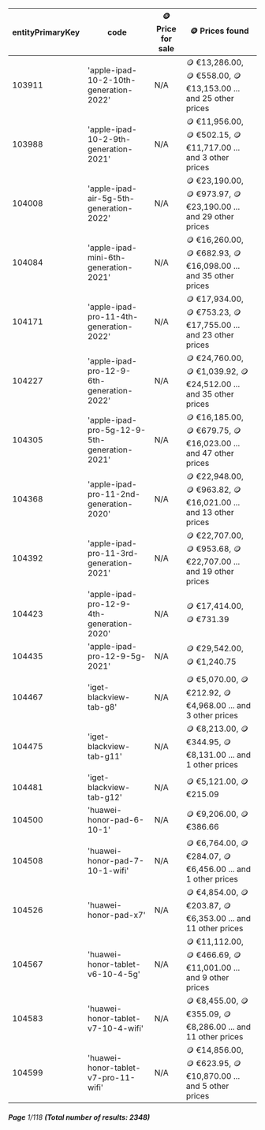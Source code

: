 | entityPrimaryKey | code                                         | 🪙 Price for sale | 🪙 Prices found                                                    |
| ---------------- | -------------------------------------------- | ----------------- | ------------------------------------------------------------------ |
| 103911           | 'apple-ipad-10-2-10th-generation-2022'       | N/A               | 🪙 €13,286.00, 🪙 €558.00, 🪙 €13,153.00 ... and 25 other prices   |
| 103988           | 'apple-ipad-10-2-9th-generation-2021'        | N/A               | 🪙 €11,956.00, 🪙 €502.15, 🪙 €11,717.00 ... and 3 other prices    |
| 104008           | 'apple-ipad-air-5g-5th-generation-2022'      | N/A               | 🪙 €23,190.00, 🪙 €973.97, 🪙 €23,190.00 ... and 29 other prices   |
| 104084           | 'apple-ipad-mini-6th-generation-2021'        | N/A               | 🪙 €16,260.00, 🪙 €682.93, 🪙 €16,098.00 ... and 35 other prices   |
| 104171           | 'apple-ipad-pro-11-4th-generation-2022'      | N/A               | 🪙 €17,934.00, 🪙 €753.23, 🪙 €17,755.00 ... and 23 other prices   |
| 104227           | 'apple-ipad-pro-12-9-6th-generation-2022'    | N/A               | 🪙 €24,760.00, 🪙 €1,039.92, 🪙 €24,512.00 ... and 35 other prices |
| 104305           | 'apple-ipad-pro-5g-12-9-5th-generation-2021' | N/A               | 🪙 €16,185.00, 🪙 €679.75, 🪙 €16,023.00 ... and 47 other prices   |
| 104368           | 'apple-ipad-pro-11-2nd-generation-2020'      | N/A               | 🪙 €22,948.00, 🪙 €963.82, 🪙 €16,021.00 ... and 13 other prices   |
| 104392           | 'apple-ipad-pro-11-3rd-generation-2021'      | N/A               | 🪙 €22,707.00, 🪙 €953.68, 🪙 €22,707.00 ... and 19 other prices   |
| 104423           | 'apple-ipad-pro-12-9-4th-generation-2020'    | N/A               | 🪙 €17,414.00, 🪙 €731.39                                          |
| 104435           | 'apple-ipad-pro-12-9-5g-2021'                | N/A               | 🪙 €29,542.00, 🪙 €1,240.75                                        |
| 104467           | 'iget-blackview-tab-g8'                      | N/A               | 🪙 €5,070.00, 🪙 €212.92, 🪙 €4,968.00 ... and 3 other prices      |
| 104475           | 'iget-blackview-tab-g11'                     | N/A               | 🪙 €8,213.00, 🪙 €344.95, 🪙 €8,131.00 ... and 1 other prices      |
| 104481           | 'iget-blackview-tab-g12'                     | N/A               | 🪙 €5,121.00, 🪙 €215.09                                           |
| 104500           | 'huawei-honor-pad-6-10-1'                    | N/A               | 🪙 €9,206.00, 🪙 €386.66                                           |
| 104508           | 'huawei-honor-pad-7-10-1-wifi'               | N/A               | 🪙 €6,764.00, 🪙 €284.07, 🪙 €6,456.00 ... and 1 other prices      |
| 104526           | 'huawei-honor-pad-x7'                        | N/A               | 🪙 €4,854.00, 🪙 €203.87, 🪙 €6,353.00 ... and 11 other prices     |
| 104567           | 'huawei-honor-tablet-v6-10-4-5g'             | N/A               | 🪙 €11,112.00, 🪙 €466.69, 🪙 €11,001.00 ... and 9 other prices    |
| 104583           | 'huawei-honor-tablet-v7-10-4-wifi'           | N/A               | 🪙 €8,455.00, 🪙 €355.09, 🪙 €8,286.00 ... and 11 other prices     |
| 104599           | 'huawei-honor-tablet-v7-pro-11-wifi'         | N/A               | 🪙 €14,856.00, 🪙 €623.95, 🪙 €10,870.00 ... and 5 other prices    |

###### **Page** 1/118 **(Total number of results: 2348)**